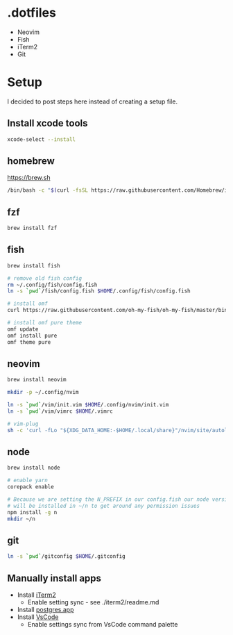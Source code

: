 # .dotfiles

- Neovim
- Fish
- iTerm2
- Git

# Setup
I decided to post steps here instead of creating a setup file.

## Install xcode tools
```sh
xcode-select --install
```

## homebrew
https://brew.sh

```sh
/bin/bash -c "$(curl -fsSL https://raw.githubusercontent.com/Homebrew/install/HEAD/install.sh)"
```

## fzf
```sh
brew install fzf
```

## fish
```sh
brew install fish

# remove old fish config
rm ~/.config/fish/config.fish
ln -s `pwd`/fish/config.fish $HOME/.config/fish/config.fish

# install omf
curl https://raw.githubusercontent.com/oh-my-fish/oh-my-fish/master/bin/install | fish

# install omf pure theme
omf update
omf install pure
omf theme pure
```

## neovim

```sh
brew install neovim

mkdir -p ~/.config/nvim

ln -s `pwd`/vim/init.vim $HOME/.config/nvim/init.vim
ln -s `pwd`/vim/vimrc $HOME/.vimrc

# vim-plug
sh -c 'curl -fLo "${XDG_DATA_HOME:-$HOME/.local/share}"/nvim/site/autoload/plug.vim --create-dirs \ https://raw.githubusercontent.com/junegunn/vim-plug/master/plug.vim'
```

## node
```sh
brew install node

# enable yarn
corepack enable

# Because we are setting the N_PREFIX in our config.fish our node versions
# will be installed in ~/n to get around any permission issues
npm install -g n
mkdir ~/n
```

## git
```sh
ln -s `pwd`/gitconfig $HOME/.gitconfig
```

## Manually install apps
- Install [iTerm2](https://iterm2.com)
  - Enable setting sync - see ./iterm2/readme.md
- Install [postgres.app](https://postgresapp.com/downloads.html)
- Install [VsCode](https://code.visualstudio.com)
  - Enable settings sync from VsCode command palette
